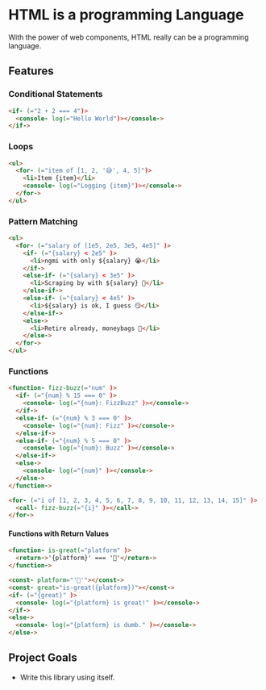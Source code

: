 # HTML is a programming Language

With the power of web components, HTML really can be a programming language.

## Features

### Conditional Statements

```html
<if- (="2 + 2 === 4")>
  <console- log(="Hello World")></console->
</if->
```

### Loops

```html
<ul>
  <for- (="item of [1, 2, '😅', 4, 5]")>
    <li>Item {item}</li>
    <console- log(="Logging {item}")></console->
  </for->
</ul>
```

### Pattern Matching

```html
<ul>
  <for- (="salary of [1e5, 2e5, 3e5, 4e5]" )>
    <if- (="{salary} < 2e5" )>
      <li>ngmi with only ${salary} 😭</li>
    </if->
    <else-if- (="{salary} < 3e5" )>
      <li>Scraping by with ${salary} 🫥</li>
    </else-if->
    <else-if- (="{salary} < 4e5" )>
      <li>${salary} is ok, I guess 😏</li>
    </else-if->
    <else->
      <li>Retire already, moneybags 🤑</li>
    </else->
  </for->
</ul>
```

### Functions

```html
<function- fizz-buzz(="num" )>
  <if- (="{num} % 15 === 0" )>
    <console- log(="{num}: FizzBuzz" )></console->
  </if->
  <else-if- (="{num} % 3 === 0" )>
    <console- log(="{num}: Fizz" )></console->
  </else-if->
  <else-if- (="{num} % 5 === 0" )>
    <console- log(="{num}: Buzz" )></console->
  </else-if->
  <else->
    <console- log(="{num}" )></console->
  </else->
</function->

<for- (="i of [1, 2, 3, 4, 5, 6, 7, 8, 9, 10, 11, 12, 13, 14, 15]" )>
  <call- fizz-buzz(="{i}" )></call->
</for->
```

#### Functions with Return Values

```html
<function- is-great(="platform" )>
  <return->'{platform}' === '🦋'</return->
</function->

<const- platform="'🦋'"></const->
<const- great="is-great({platform})"></const->
<if- (="{great}" )>
  <console- log(="{platform} is great!" )></console->
</if->
<else->
  <console- log(="{platform} is dumb." )></console->
</else->
```

## Project Goals

- Write this library using itself.
